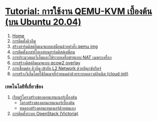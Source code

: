 <a href="https://github.com/kasidit/runQemu/wiki"><h1>Tutorial: การใช้งาน QEMU-KVM เบื้องต้น (บน Ubuntu 20.04)</h1></a>
<ol>
 <li><a href="https://github.com/kasidit/runQemu/wiki">Home</a>
 <li><a href="https://github.com/kasidit/runQemu/wiki/1.-%E0%B8%81%E0%B8%B2%E0%B8%A3%E0%B8%95%E0%B8%B4%E0%B8%94%E0%B8%95%E0%B8%B1%E0%B9%89%E0%B8%87%E0%B8%84%E0%B8%B4%E0%B8%A7%E0%B8%AD%E0%B8%B5%E0%B8%A1%E0%B8%B9">การติดตั้งคิวอีมู</a>
 <li><a href="https://github.com/kasidit/runQemu/wiki/2.-%E0%B8%AA%E0%B8%A3%E0%B9%89%E0%B8%B2%E0%B8%87%E0%B8%AE%E0%B8%B2%E0%B8%A3%E0%B9%8C%E0%B8%94%E0%B8%94%E0%B8%B4%E0%B8%AA%E0%B8%84%E0%B9%8C%E0%B8%AD%E0%B8%B4%E0%B8%A1%E0%B9%80%E0%B8%A1%E0%B8%88%E0%B9%81%E0%B8%9A%E0%B8%9A%E0%B9%80%E0%B8%AA%E0%B8%A1%E0%B8%B7%E0%B8%AD%E0%B8%99%E0%B8%94%E0%B9%89%E0%B8%A7%E0%B8%A2%E0%B8%84%E0%B8%B3%E0%B8%AA%E0%B8%B1%E0%B9%88%E0%B8%87-qemu-img">สร้างฮาร์ดดิสค์อิมเมจแบบเสมือนด้วยคำสั่ง qemu img</a>
 <li><a href="https://github.com/kasidit/runQemu/wiki/3.-%E0%B8%81%E0%B8%B2%E0%B8%A3%E0%B8%95%E0%B8%B4%E0%B8%94%E0%B8%95%E0%B8%B1%E0%B9%89%E0%B8%87%E0%B9%80%E0%B8%81%E0%B8%AA%E0%B8%97%E0%B9%8C%E0%B9%82%E0%B8%AD%E0%B9%80%E0%B8%AD%E0%B8%AA%E0%B8%9A%E0%B8%99%E0%B8%AE%E0%B8%B2%E0%B8%A3%E0%B9%8C%E0%B8%94%E0%B8%94%E0%B8%B4%E0%B8%AA%E0%B8%84%E0%B9%8C%E0%B9%80%E0%B8%AA%E0%B8%A1%E0%B8%B7%E0%B8%AD%E0%B8%99">การติดตั้งเกสท์โอเอสบนฮาร์ดดิสค์เสมือน</a>
 <li><a href="https://github.com/kasidit/runQemu/wiki/4.-%E0%B8%81%E0%B8%B2%E0%B8%A3%E0%B8%9B%E0%B8%A3%E0%B8%B0%E0%B8%A1%E0%B8%A7%E0%B8%A5%E0%B8%9C%E0%B8%A5%E0%B8%A7%E0%B8%B5%E0%B9%80%E0%B8%AD%E0%B9%87%E0%B8%A1%E0%B9%81%E0%B8%A5%E0%B8%B0%E0%B9%83%E0%B8%8A%E0%B9%89%E0%B8%A3%E0%B8%B0%E0%B8%9A%E0%B8%9A%E0%B9%80%E0%B8%84%E0%B8%A3%E0%B8%B7%E0%B8%AD%E0%B8%82%E0%B9%88%E0%B8%B2%E0%B8%A2%E0%B9%81%E0%B8%9A%E0%B8%9A-NAT-%E0%B9%80%E0%B8%89%E0%B8%9E%E0%B8%B2%E0%B8%B0%E0%B9%80%E0%B8%84%E0%B8%A3%E0%B8%B7%E0%B9%88%E0%B8%AD%E0%B8%87">การประมวลผลวีเอ็มและใช้ระบบเครือข่ายแบบ NAT เฉพาะเครื่อง</a>
 <li><a href="https://github.com/kasidit/runQemu/wiki/5.-%E0%B8%81%E0%B8%B2%E0%B8%A3%E0%B8%AA%E0%B8%A3%E0%B9%89%E0%B8%B2%E0%B8%87%E0%B8%94%E0%B8%B4%E0%B8%AA%E0%B8%84%E0%B9%8C%E0%B8%AD%E0%B8%B4%E0%B8%A1%E0%B9%80%E0%B8%A1%E0%B8%88%E0%B9%81%E0%B8%9A%E0%B8%9A-qcow2-overlay">การสร้างดิสค์อิมเมจแบบ qcow2 overlay</a>
 <li><a href="https://github.com/kasidit/runQemu/wiki/6.-%E0%B8%81%E0%B8%B2%E0%B8%A3%E0%B9%80%E0%B8%8A%E0%B8%B7%E0%B9%88%E0%B8%AD%E0%B8%A1%E0%B8%95%E0%B9%88%E0%B8%AD-%E0%B8%84%E0%B8%B4%E0%B8%A7%E0%B8%AD%E0%B8%B5%E0%B8%A1%E0%B8%B9-%E0%B9%80%E0%B8%82%E0%B9%89%E0%B8%B2%E0%B8%81%E0%B8%B1%E0%B8%9A-L2-Network-%E0%B8%94%E0%B9%89%E0%B8%A7%E0%B8%A2%E0%B8%A5%E0%B8%B4%E0%B8%99%E0%B8%B8%E0%B8%81%E0%B8%8B%E0%B9%8C%E0%B8%9A%E0%B8%A3%E0%B8%B4%E0%B8%94%E0%B8%88%E0%B9%8C">การเชื่อมต่อ คิวอีมู เข้ากับ L2 Network ด้วยลินุกซ์บริดจ์</a>
 <li><a href="https://github.com/kasidit/runQemu/wiki/7.--%E0%B8%81%E0%B8%B2%E0%B8%A3%E0%B8%AA%E0%B8%A3%E0%B9%89%E0%B8%B2%E0%B8%87%E0%B8%A7%E0%B8%B5%E0%B9%80%E0%B8%AD%E0%B9%87%E0%B8%A1%E0%B9%82%E0%B8%94%E0%B8%A2%E0%B9%83%E0%B8%8A%E0%B9%89%E0%B8%AD%E0%B8%B4%E0%B8%A1%E0%B9%80%E0%B8%A1%E0%B8%88%E0%B8%97%E0%B8%B5%E0%B9%88%E0%B8%81%E0%B8%B3%E0%B8%AB%E0%B8%99%E0%B8%94%E0%B8%84%E0%B9%88%E0%B8%B2%E0%B8%94%E0%B9%89%E0%B8%A7%E0%B8%A2%E0%B8%A3%E0%B8%B0%E0%B8%9A%E0%B8%9A%E0%B8%84%E0%B8%A5%E0%B8%B2%E0%B8%A7%E0%B8%94%E0%B9%8C%E0%B8%AD%E0%B8%B4%E0%B8%99%E0%B8%99%E0%B8%B4%E0%B8%95-(cloud-init)">การสร้างวีเอ็มโดยใช้อิมเมจที่กำหนดค่าด้วยระบบคลาวด์อินนิต (cloud init)</a>
</ol>
<p>
<h3>เทคโนโลยีที่เกี่ยวข้อง </h3>
<ol>
<li> <a href="https://github.com/kasidit/container-study/wiki">เรียนรู้โครงสร้างของคอนเทนเนอร์เบื้องต้น</a>
       <ul>
       <li> <a href="https://github.com/kasidit/container-study/wiki/1.-%E0%B9%82%E0%B8%84%E0%B8%A3%E0%B8%87%E0%B8%AA%E0%B8%A3%E0%B9%89%E0%B8%B2%E0%B8%87%E0%B8%82%E0%B8%AD%E0%B8%87%E0%B8%84%E0%B8%AD%E0%B8%99%E0%B9%80%E0%B8%97%E0%B8%99%E0%B9%80%E0%B8%99%E0%B8%AD%E0%B8%A3%E0%B9%8C%E0%B9%80%E0%B8%9A%E0%B8%B7%E0%B9%89%E0%B8%AD%E0%B8%87%E0%B8%95%E0%B9%89%E0%B8%99">โครงสร้างของคอนเทนเนอร์เบื้องต้น</a>
       <li> <a href="https://github.com/kasidit/container-study/wiki/2.-%E0%B8%97%E0%B8%94%E0%B8%A5%E0%B8%AD%E0%B8%87%E0%B8%AA%E0%B8%A3%E0%B9%89%E0%B8%B2%E0%B8%87%E0%B8%84%E0%B8%AD%E0%B8%99%E0%B9%80%E0%B8%97%E0%B8%99%E0%B9%80%E0%B8%99%E0%B8%AD%E0%B8%A3%E0%B9%8C%E0%B8%94%E0%B9%89%E0%B8%A7%E0%B8%A2%E0%B8%95%E0%B8%99%E0%B9%80%E0%B8%AD%E0%B8%87">ทดลองสร้างคอนเทนเนอร์ด้วยตนเอง</a>
       </ul>
 <li> <a href="https://github.com/kasidit/openstack-victoria-basic-installer">การติดตั้งระบบ OpenStack (Victoria)</a>
</ol>
